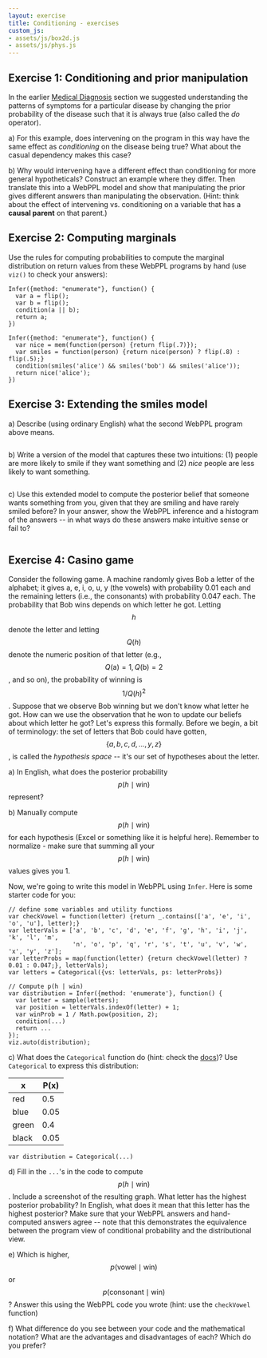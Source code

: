 ```yaml
---
layout: exercise
title: Conditioning - exercises
custom_js:
- assets/js/box2d.js
- assets/js/phys.js
---
```


## Exercise 1: Conditioning and prior manipulation

In the earlier [Medical Diagnosis]({{site.baseurl}}/chapters/02-generative-models.html#example-causal-models-in-medical-diagnosis) section we suggested understanding the patterns of symptoms for a particular disease by changing the prior probability of the disease such that it is always true (also called the *do* operator).

a) For this example, does intervening on the program in this way have the same effect as *conditioning* on the disease being true? What about the casual dependency makes this case?

b) Why would intervening have a different effect than conditioning for more general hypotheticals? Construct an example where they differ. Then translate this into a WebPPL model and show that manipulating the prior gives different answers than manipulating the observation. (Hint: think about the effect of intervening vs. conditioning on a variable that has a **causal parent** on that parent.)

## Exercise 2: Computing marginals

Use the rules for computing probabilities to compute the marginal distribution on return values from these WebPPL programs by hand (use `viz()` to check your answers):

~~~~
Infer({method: "enumerate"}, function() {
  var a = flip();
  var b = flip();
  condition(a || b);
  return a;
})
~~~~

~~~~
Infer({method: "enumerate"}, function() {
  var nice = mem(function(person) {return flip(.7)});
  var smiles = function(person) {return nice(person) ? flip(.8) : flip(.5);}
  condition(smiles('alice') && smiles('bob') && smiles('alice'));
  return nice('alice');
})
~~~~

## Exercise 3: Extending the smiles model

a) Describe (using ordinary English) what the second WebPPL program above means.

~~~~
~~~~

b) Write a version of the model that captures these two intuitions: (1) people are more likely to smile if they want something and (2) *nice* people are less likely to want something.

~~~~

~~~~

c) Use this extended model to compute the posterior belief that someone wants something from you, given that they are smiling and have rarely smiled before? In your answer, show the WebPPL inference and a histogram of the answers -- in what ways do these answers make intuitive sense or fail to?

~~~~

~~~~


## Exercise 4: Casino game

Consider the following game. A machine randomly gives Bob a letter of the alphabet; it gives a, e, i, o, u, y (the vowels) with probability 0.01 each and the remaining letters (i.e., the consonants) with probability 0.047 each. The probability that Bob wins depends on which letter he got. Letting $$h$$ denote the letter and letting $$Q(h)$$ denote the numeric position of that letter (e.g., $$Q(\text{a}) = 1, Q(\text{b}) = 2$$, and so on), the probability of winning is $$1/Q(h)^2$$. Suppose that we observe Bob winning but we don't know what letter he got. How can we use the observation that he won to update our beliefs about which letter he got? Let's express this formally. Before we begin, a bit of terminology: the set of letters that Bob could have gotten, $$\{a, b, c, d, ..., y, z\}$$, is called the *hypothesis space* -- it's our set of hypotheses about the letter.

a) In English, what does the posterior probability $$p(h \mid \text{win})$$ represent?

b) Manually compute $$p(h \mid \text{win})$$ for each hypothesis (Excel or something like it is helpful here). Remember to normalize - make sure that summing all your $$p(h \mid \text{win})$$ values gives you 1.

Now, we're going to write this model in WebPPL using `Infer`. Here is some starter code for you:

~~~~
// define some variables and utility functions
var checkVowel = function(letter) {return _.contains(['a', 'e', 'i', 'o', 'u'], letter);}
var letterVals = ['a', 'b', 'c', 'd', 'e', 'f', 'g', 'h', 'i', 'j', 'k', 'l', 'm',
                  'n', 'o', 'p', 'q', 'r', 's', 't', 'u', 'v', 'w', 'x', 'y', 'z'];
var letterProbs = map(function(letter) {return checkVowel(letter) ? 0.01 : 0.047;}, letterVals);
var letters = Categorical({vs: letterVals, ps: letterProbs})

// Compute p(h | win)
var distribution = Infer({method: 'enumerate'}, function() {
  var letter = sample(letters);
  var position = letterVals.indexOf(letter) + 1; 
  var winProb = 1 / Math.pow(position, 2);
  condition(...)
  return ...
});
viz.auto(distribution);
~~~~

c) What does the `Categorical` function do (hint: check the [docs](http://webppl.readthedocs.io/en/master/distributions.html))? Use `Categorical` to express this distribution:

|x    | P(x)|
|---- | -----|
|red  | 0.5|
|blue | 0.05|
|green| 0.4|
|black| 0.05|	

~~~~ 
var distribution = Categorical(...)
~~~~

d) Fill in the `...`'s in the code to compute $$p(h \mid \text{win})$$. Include a screenshot of the resulting graph. What letter has the highest posterior probability? In English, what does it mean that this letter has the highest posterior? Make sure that your WebPPL answers and hand-computed answers agree -- note that this demonstrates the equivalence between the program view of conditional probability and the distributional view.

e) Which is higher, $$p(\text{vowel} \mid \text{win})$$ or $$p(\text{consonant} \mid \text{win})$$? Answer this using the WebPPL code you wrote (hint: use the `checkVowel` function)

f) What difference do you see between your code and the mathematical notation? What are the advantages and disadvantages of each? Which do you prefer?
